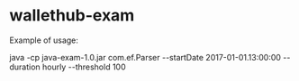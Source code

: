 # wallethub-exam

Example of usage:

java -cp java-exam-1.0.jar com.ef.Parser --startDate 2017-01-01.13:00:00 --duration hourly --threshold 100
